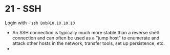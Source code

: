 # 21 - SSH
Login with - `ssh Bob@10.10.10.10`
- An SSH connection is typically much more stable than a reverse shell connection and can often be used as a "jump host" to enumerate and attack other hosts in the network, transfer tools, set up persistence, etc.
- 
